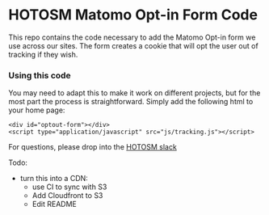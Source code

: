 # HOTOSM Matomo Opt-in Form Code

This repo contains the code necessary to add the Matomo Opt-in form we use across our sites. The form creates a cookie that will opt the user out of tracking if they wish.

### Using this code

You may need to adapt this to make it work on different projects, but for the most part the process is straightforward. Simply add the following html to your home page: 
```
<div id="optout-form"></div>
<script type="application/javascript" src="js/tracking.js"></script>
 ```

For questions, please drop into the [HOTOSM slack](https://slack.hotosm.org/)


Todo: 
- turn this into a CDN:
  - use CI to sync with S3
  - Add Cloudfront to S3
  - Edit README